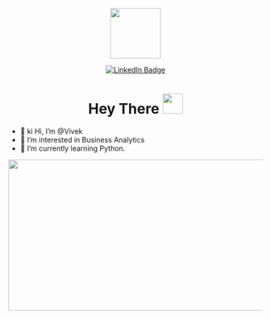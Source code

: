 <p align="center"><img src="https://media.giphy.com/media/M9gbBd9nbDrOTu1Mqx/giphy.gif" width="100"/></p>
<p align="center">
<a href="https://www.linkedin.com/in/vivek-t-68291716a"><img src="https://img.shields.io/badge/LinkedIn-blue?style=for-the-badge&logo=linkedin&logoColor=white" alt="LinkedIn Badge"></a>
</p>


<h1 align="center">Hey There <img src="https://media.giphy.com/media/hvRJCLFzcasrR4ia7z/giphy.gif" width="40"></h1>

- 👋 ki Hi, I’m @Vivek
- 👀 I’m interested in Business Analytics 
- 🌱 I’m currently learning Python.

<p align="center"><img src="https://media.giphy.com/media/dWesBcTLavkZuG35MI/giphy.gif" width="600" height="300"  /></p>

<!---
Vivek-deft/Vivek-deft is a ✨ special ✨ repository because its `README.md` (this file) appears on your GitHub profile.
You can click the Preview link to take a look at your changes.
--->
